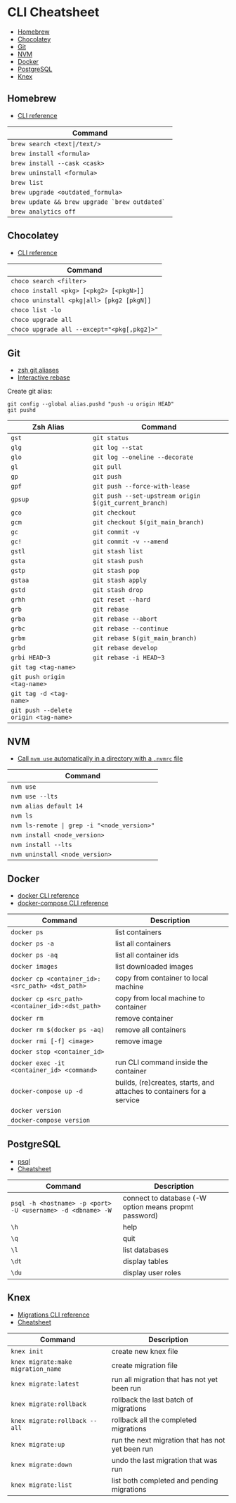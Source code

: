 # CLI Cheatsheet

- [Homebrew](#homebrew)
- [Chocolatey](#chocolatey)
- [Git](#git)
- [NVM](#nvm)
- [Docker](#docker)
- [PostgreSQL](#postgresql)
- [Knex](#knex)

## Homebrew

- [CLI reference](https://docs.brew.sh/Manpage)

| Command                                            |
| -------------------------------------------------- |
| `brew search <text\|/text/>`                       |
| `brew install <formula>`                           |
| `brew install --cask <cask>`                       |
| `brew uninstall <formula>`                         |
| `brew list`                                        |
| `brew upgrade <outdated_formula>`                  |
| `` brew update && brew upgrade `brew outdated`  `` |
| `brew analytics off`                               |

## Chocolatey

- [CLI reference](https://docs.chocolatey.org/en-us/choco/commands/)

| Command                                     |
| ------------------------------------------- |
| `choco search <filter>`                     |
| `choco install <pkg> [<pkg2> [<pkgN>]]`     |
| `choco uninstall <pkg\|all> [pkg2 [pkgN]]`  |
| `choco list -lo`                            |
| `choco upgrade all`                         |
| `choco upgrade all --except="<pkg[,pkg2]>"` |

## Git

- [zsh git aliases](https://github.com/ohmyzsh/ohmyzsh/tree/master/plugins/git)
- [Interactive rebase](https://git-scm.com/docs/git-rebase#_interactive_mode)

Create git alias:

```
git config --global alias.pushd "push -u origin HEAD"
git pushd
```

| Zsh Alias                             | Command                                                |
| ------------------------------------- | ------------------------------------------------------ |
| `gst`                                 | `git status`                                           |
| `glg`                                 | `git log --stat`                                       |
| `glo`                                 | `git log --oneline --decorate`                         |
| `gl`                                  | `git pull`                                             |
| `gp`                                  | `git push`                                             |
| `gpf`                                 | `git push --force-with-lease`                          |
| `gpsup`                               | `git push --set-upstream origin $(git_current_branch)` |
| `gco`                                 | `git checkout`                                         |
| `gcm`                                 | `git checkout $(git_main_branch)`                      |
| `gc`                                  | `git commit -v`                                        |
| `gc!`                                 | `git commit -v --amend`                                |
| `gstl`                                | `git stash list`                                       |
| `gsta`                                | `git stash push`                                       |
| `gstp`                                | `git stash pop`                                        |
| `gstaa`                               | `git stash apply`                                      |
| `gstd`                                | `git stash drop`                                       |
| `grhh`                                | `git reset --hard`                                     |
| `grb`                                 | `git rebase`                                           |
| `grba`                                | `git rebase --abort`                                   |
| `grbc`                                | `git rebase --continue`                                |
| `grbm`                                | `git rebase $(git_main_branch)`                        |
| `grbd`                                | `git rebase develop`                                   |
| `grbi HEAD~3`                         | `git rebase -i HEAD~3`                                 |
| `git tag <tag-name>`                  |                                                        |
| `git push origin <tag-name>`          |                                                        |
| `git tag -d <tag-name>`               |                                                        |
| `git push --delete origin <tag-name>` |                                                        |

## NVM

- [Call `nvm use` automatically in a directory with a `.nvmrc` file](https://github.com/nvm-sh/nvm#zsh)

| Command                                     |
| ------------------------------------------- |
| `nvm use`                                   |
| `nvm use --lts`                             |
| `nvm alias default 14`                      |
| `nvm ls`                                    |
| `nvm ls-remote \| grep -i "<node_version>"` |
| `nvm install <node_version>`                |
| `nvm install --lts`                         |
| `nvm uninstall <node_version>`              |

## Docker

- [docker CLI reference](https://docs.docker.com/engine/reference/commandline/cli/)
- [docker-compose CLI reference](https://docs.docker.com/compose/reference/)

| Command                                          | Description                                                           |
| ------------------------------------------------ | --------------------------------------------------------------------- |
| `docker ps`                                      | list containers                                                       |
| `docker ps -a`                                   | list all containers                                                   |
| `docker ps -aq`                                  | list all container ids                                                |
| `docker images`                                  | list downloaded images                                                |
| `docker cp <container_id>:<src_path> <dst_path>` | copy from container to local machine                                  |
| `docker cp <src_path> <container_id>:<dst_path>` | copy from local machine to container                                  |
| `docker rm`                                      | remove container                                                      |
| `docker rm $(docker ps -aq)`                     | remove all containers                                                 |
| `docker rmi [-f] <image>`                        | remove image                                                          |
| `docker stop <container_id>`                     |                                                                       |
| `docker exec -it <container_id> <command>`       | run CLI command inside the container                                  |
| `docker-compose up -d`                           | builds, (re)creates, starts, and attaches to containers for a service |
| `docker version`                                 |                                                                       |
| `docker-compose version`                         |                                                                       |

## PostgreSQL

- [psql](https://www.postgresql.org/docs/current/app-psql.html)
- [Cheatsheet](https://tomcam.github.io/postgres/)

| Command                                                     | Description                                           |
| ----------------------------------------------------------- | ----------------------------------------------------- |
| `psql -h <hostname> -p <port> -U <username> -d <dbname> -W` | connect to database (-W option means propmt password) |
| `\h`                                                        | help                                                  |
| `\q`                                                        | quit                                                  |
| `\l`                                                        | list databases                                        |
| `\dt`                                                       | display tables                                        |
| `\du`                                                       | display user roles                                    |

## Knex

- [Migrations CLI reference](https://knexjs.org/#Migrations-CLI)
- [Cheatsheet](https://devhints.io/knex)

| Command                            | Description                                      |
| ---------------------------------- | ------------------------------------------------ |
| `knex init`                        | create new knex file                             |
| `knex migrate:make migration_name` | create migration file                            |
| `knex migrate:latest`              | run all migration that has not yet been run      |
| `knex migrate:rollback`            | rollback the last batch of migrations            |
| `knex migrate:rollback --all`      | rollback all the completed migrations            |
| `knex migrate:up`                  | run the next migration that has not yet been run |
| `knex migrate:down`                | undo the last migration that was run             |
| `knex migrate:list`                | list both completed and pending migrations       |
